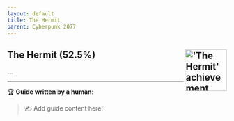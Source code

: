 ```yaml
---
layout: default
title: The Hermit
parent: Cyberpunk 2077
---
```


## The Hermit (52.5%) <img align="right" src="https://cdn.cloudflare.steamstatic.com/steamcommunity/public/images/apps/1091500/d1e79618b612be87bff4f5c70b1e825e37b05540.jpg" alt="'The Hermit' achievement icon" width="96" height="96">

__

---

:trophy: **Guide written by a human**:

> :writing_hand: Add guide content here!


